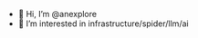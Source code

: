 - 👋 Hi, I’m @anexplore
- 👀 I’m interested in infrastructure/spider/llm/ai

<!---
anexplore/anexplore is a ✨ special ✨ repository because its `README.md` (this file) appears on your GitHub profile.
You can click the Preview link to take a look at your changes.
--->
